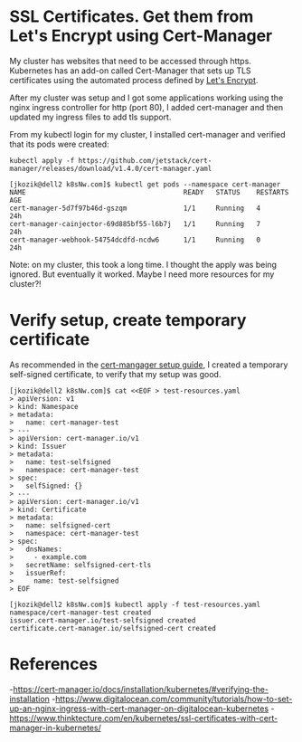 # SSL Certificates. Get them from Let's Encrypt using Cert-Manager
My cluster has websites that need to be accessed through https. Kubernetes has an add-on called Cert-Manager that sets up TLS certificates using the automated process defined by [Let's Encrypt](https://letsencrypt.org/). 

After my cluster was setup and I got some applications working using the nginx ingress controller for http (port 80), I added cert-manager and then updated my ingress files to  add tls support.

From my kubectl login for my cluster, I installed cert-manager and verified that its pods were created:
```
kubectl apply -f https://github.com/jetstack/cert-manager/releases/download/v1.4.0/cert-manager.yaml

[jkozik@dell2 k8sNw.com]$ kubectl get pods --namespace cert-manager
NAME                                       READY   STATUS    RESTARTS   AGE
cert-manager-5d7f97b46d-gszqm              1/1     Running   4          24h
cert-manager-cainjector-69d885bf55-l6b7j   1/1     Running   7          24h
cert-manager-webhook-54754dcdfd-ncdw6      1/1     Running   0          24h
```
Note: on my cluster, this took a long time.  I thought the apply was being ignored.  But eventually it worked.  Maybe I need more resources for my cluster?!

# Verify setup, create temporary certificate
As recommended in the [cert-mangager setup guide](https://cert-manager.io/docs/installation/kubernetes/#verifying-the-installation), I created a temporary self-signed certificate, to verify that my setup was good.
```
[jkozik@dell2 k8sNw.com]$ cat <<EOF > test-resources.yaml
> apiVersion: v1
> kind: Namespace
> metadata:
>   name: cert-manager-test
> ---
> apiVersion: cert-manager.io/v1
> kind: Issuer
> metadata:
>   name: test-selfsigned
>   namespace: cert-manager-test
> spec:
>   selfSigned: {}
> ---
> apiVersion: cert-manager.io/v1
> kind: Certificate
> metadata:
>   name: selfsigned-cert
>   namespace: cert-manager-test
> spec:
>   dnsNames:
>     - example.com
>   secretName: selfsigned-cert-tls
>   issuerRef:
>     name: test-selfsigned
> EOF

[jkozik@dell2 k8sNw.com]$ kubectl apply -f test-resources.yaml
namespace/cert-manager-test created
issuer.cert-manager.io/test-selfsigned created
certificate.cert-manager.io/selfsigned-cert created

```
# References
-https://cert-manager.io/docs/installation/kubernetes/#verifying-the-installation
-https://www.digitalocean.com/community/tutorials/how-to-set-up-an-nginx-ingress-with-cert-manager-on-digitalocean-kubernetes
-https://www.thinktecture.com/en/kubernetes/ssl-certificates-with-cert-manager-in-kubernetes/

